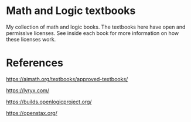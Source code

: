 # Math and Logic textbooks

My collection of math and logic books. The textbooks here have open and permissive licenses. See inside each book for more information on how these licenses work.

# References

https://aimath.org/textbooks/approved-textbooks/

https://lyryx.com/

https://builds.openlogicproject.org/

https://openstax.org/
